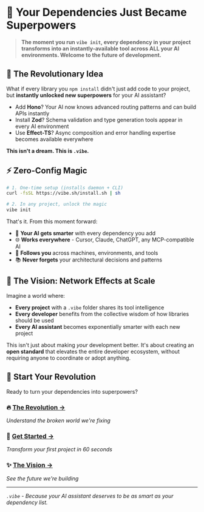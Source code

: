 # 🚀 Your Dependencies Just Became Superpowers

> **The moment you run `vibe init`, every dependency in your project transforms into an instantly-available tool across ALL your AI environments. Welcome to the future of development.**

## 🤯 The Revolutionary Idea

What if every library you `npm install` didn't just add code to your project, but **instantly unlocked new superpowers** for your AI assistant?

- Add **Hono**? Your AI now knows advanced routing patterns and can build APIs instantly
- Install **Zod**? Schema validation and type generation tools appear in every AI environment  
- Use **Effect-TS**? Async composition and error handling expertise becomes available everywhere

**This isn't a dream. This is `.vibe`.** 

## ⚡ Zero-Config Magic

```bash
# 1. One-time setup (installs daemon + CLI)
curl -fsSL https://vibe.sh/install.sh | sh

# 2. In any project, unlock the magic
vibe init
```

That's it. From this moment forward:

- 🧠 **Your AI gets smarter** with every dependency you add
- 🌐 **Works everywhere** - Cursor, Claude, ChatGPT, any MCP-compatible AI
- 🔄 **Follows you** across machines, environments, and tools
- 📚 **Never forgets** your architectural decisions and patterns

## 🌟 The Vision: Network Effects at Scale

Imagine a world where:

- **Every project** with a `.vibe` folder shares its tool intelligence
- **Every developer** benefits from the collective wisdom of how libraries should be used
- **Every AI assistant** becomes exponentially smarter with each new project

This isn't just about making *your* development better. It's about creating an **open standard** that elevates the entire developer ecosystem, without requiring anyone to coordinate or adopt anything.

## 🎯 Start Your Revolution

Ready to turn your dependencies into superpowers?

### **🔥 [The Revolution →](01-revolution/01-the-fragmentation-problem.md)**
*Understand the broken world we're fixing*

### **🚀 [Get Started →](02-getting-started/01-installation.md)**  
*Transform your first project in 60 seconds*

### **✨ [The Vision →](03-the-vision/01-universal-ai-assistant.md)**
*See the future we're building*

---

*`.vibe` - Because your AI assistant deserves to be as smart as your dependency list.*